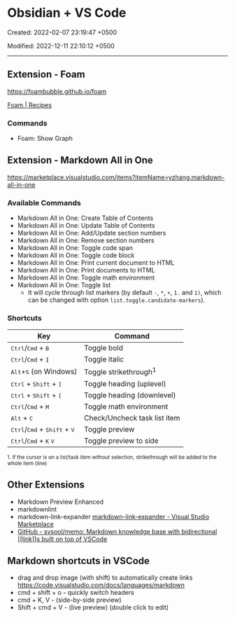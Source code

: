 # Obsidian + VS Code

Created: 2022-02-07 23:19:47 +0500

Modified: 2022-12-11 22:10:12 +0500

---

## Extension - Foam

<https://foambubble.github.io/foam>

[Foam | Recipes](https://foambubble.github.io/foam/user/recipes/recipes)

### Commands

- Foam: Show Graph

## Extension - Markdown All in One

<https://marketplace.visualstudio.com/items?itemName=yzhang.markdown-all-in-one>

### Available Commands

- Markdown All in One: Create Table of Contents
- Markdown All in One: Update Table of Contents
- Markdown All in One: Add/Update section numbers
- Markdown All in One: Remove section numbers
- Markdown All in One: Toggle code span
- Markdown All in One: Toggle code block
- Markdown All in One: Print current document to HTML
- Markdown All in One: Print documents to HTML
- Markdown All in One: Toggle math environment
- Markdown All in One: Toggle list
  - It will cycle through list markers (by default `-`, `*`, `+`, `1.` and `1)`, which can be changed with option `list.toggle.candidate-markers`).

### Shortcuts

| **Key** | **Command** |
|---|---|
| <kbd>Ctrl</kbd>/<kbd>Cmd</kbd> + <kbd>B</kbd> | Toggle bold |
| <kbd>Ctrl</kbd>/<kbd>Cmd</kbd> + <kbd>I</kbd> | Toggle italic |
| <kbd>Alt</kbd>+<kbd>S</kbd> (on Windows) | Toggle strikethrough<sup>1</sup> |
| <kbd>Ctrl</kbd> + <kbd>Shift</kbd> + <kbd>]</kbd> | Toggle heading (uplevel) |
| <kbd>Ctrl</kbd> + <kbd>Shift</kbd> + <kbd>[</kbd> | Toggle heading (downlevel) |
| <kbd>Ctrl</kbd>/<kbd>Cmd</kbd> + <kbd>M</kbd> | Toggle math environment |
| <kbd>Alt</kbd> + <kbd>C</kbd> | Check/Uncheck task list item |
| <kbd>Ctrl</kbd>/<kbd>Cmd</kbd> + <kbd>Shift</kbd> + <kbd>V</kbd> | Toggle preview |
| <kbd>Ctrl</kbd>/<kbd>Cmd</kbd> + <kbd>K</kbd> <kbd>V</kbd> | Toggle preview to side |

<sup>1. If the cursor is on a list/task item without selection, strikethrough will be added to the whole item (line)</sup>

## Other Extensions

- Markdown Preview Enhanced
- markdownlint
- markdown-link-expander
  [markdown-link-expander - Visual Studio Marketplace](https://marketplace.visualstudio.com/items?itemName=skn0tt.markdown-link-expander)
- [GitHub - svsool/memo: Markdown knowledge base with bidirectional [[link]]s built on top of VSCode](https://github.com/svsool/memo)

## Markdown shortcuts in VSCode

- drag and drop image (with shift) to automatically create links
<https://code.visualstudio.com/docs/languages/markdown>
- cmd + shift + o - quickly switch headers
- cmd + K, V - (side-by-side preview)
- Shift + cmd + V - (live preview) (double click to edit)
